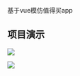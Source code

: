 基于vue模仿值得买app

项目演示
---

![](http://7xnggx.com1.z0.glb.clouddn.com/%E9%A6%96%E9%A1%B5%E6%BC%94%E7%A4%BA.gif)

![](http://7xnggx.com1.z0.glb.clouddn.com/%E4%B8%AA%E4%BA%BA%E4%B8%AD%E5%BF%83%E6%BC%94%E7%A4%BA.gif)
